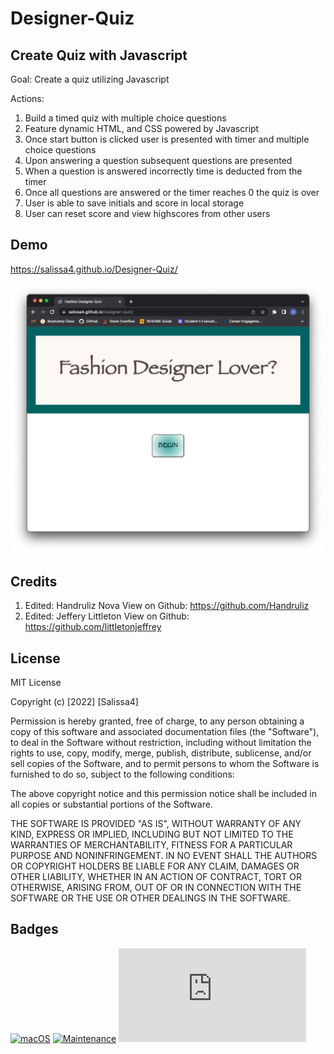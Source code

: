 # Designer-Quiz

## Create Quiz with Javascript

Goal: Create a quiz utilizing Javascript

Actions:
1. Build a timed quiz with multiple choice questions
2. Feature dynamic HTML, and CSS powered by Javascript
3. Once start button is clicked user is presented with timer and multiple choice questions
4. Upon answering a question subsequent questions are presented
5. When a question is answered incorrectly time is deducted from the timer 
6. Once all questions are answered or the timer reaches 0 the quiz is over
7. User is able to save initials and score in local storage
8. User can reset score and view highscores from other users

## Demo

https://salissa4.github.io/Designer-Quiz/

<img src="./assets/images/designerquiz.jpg">

## Credits

1. Edited: Handruliz Nova        View on Github: https://github.com/Handruliz
2. Edited: Jeffery Littleton     View on Github: https://github.com/littletonjeffrey

## License

MIT License

Copyright (c) [2022] [Salissa4]

Permission is hereby granted, free of charge, to any person obtaining a copy
of this software and associated documentation files (the "Software"), to deal
in the Software without restriction, including without limitation the rights
to use, copy, modify, merge, publish, distribute, sublicense, and/or sell
copies of the Software, and to permit persons to whom the Software is
furnished to do so, subject to the following conditions:

The above copyright notice and this permission notice shall be included in all
copies or substantial portions of the Software.

THE SOFTWARE IS PROVIDED "AS IS", WITHOUT WARRANTY OF ANY KIND, EXPRESS OR
IMPLIED, INCLUDING BUT NOT LIMITED TO THE WARRANTIES OF MERCHANTABILITY,
FITNESS FOR A PARTICULAR PURPOSE AND NONINFRINGEMENT. IN NO EVENT SHALL THE
AUTHORS OR COPYRIGHT HOLDERS BE LIABLE FOR ANY CLAIM, DAMAGES OR OTHER
LIABILITY, WHETHER IN AN ACTION OF CONTRACT, TORT OR OTHERWISE, ARISING FROM,
OUT OF OR IN CONNECTION WITH THE SOFTWARE OR THE USE OR OTHER DEALINGS IN THE
SOFTWARE.

## Badges

[![macOS](https://svgshare.com/i/ZjP.svg)](https://svgshare.com/i/ZjP.svg)
[![Maintenance](https://img.shields.io/badge/Maintained%3F-no-red.svg)](https://bitbucket.org/lbesson/ansi-colors)
[![GitHub license](https://badgen.net/github/license/Naereen/Strapdown.js)](https://github.com/Naereen/StrapDown.js/blob/master/LICENSE)


